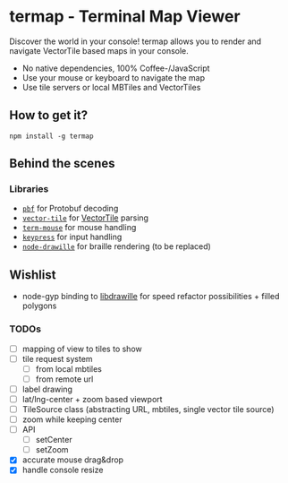 # termap - Terminal Map Viewer

Discover the world in your console! termap allows you to render and navigate
VectorTile based maps in your console.

* No native dependencies, 100% Coffee-/JavaScript
* Use your mouse or keyboard to navigate the map
* Use tile servers or local MBTiles and VectorTiles

## How to get it?

`npm install -g termap`

## Behind the scenes

### Libraries
* [`pbf`](https://github.com/mapbox/pbf) for Protobuf decoding
* [`vector-tile`](https://github.com/mapbox/vector-tile-js) for [VectorTile](https://github.com/mapbox/vector-tile-spec/tree/master/2.1) parsing
* [`term-mouse`](https://github.com/CoderPuppy/term-mouse) for mouse handling
* [`keypress`](https://github.com/TooTallNate/keypress) for input handling
* [`node-drawille`](https://github.com/madbence/node-drawille/) for braille rendering (to be replaced)


## Wishlist
* node-gyp binding to [libdrawille](https://github.com/Huulivoide/libdrawille) for speed refactor possibilities + filled polygons

### TODOs
* [ ] mapping of view to tiles to show
* [ ] tile request system
  * [ ] from local mbtiles
  * [ ] from remote url
* [ ] label drawing
* [ ] lat/lng-center + zoom based viewport
* [ ] TileSource class (abstracting URL, mbtiles, single vector tile source)
* [ ] zoom while keeping center
* [ ] API
  * [ ] setCenter
  * [ ] setZoom
* [x] accurate mouse drag&drop
* [x] handle console resize
